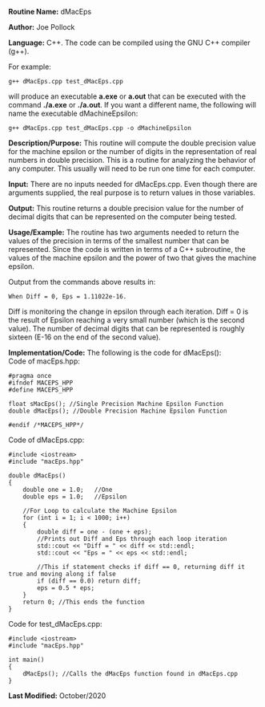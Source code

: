 **Routine Name:** dMacEps  

**Author:** Joe Pollock  

**Language:** C++. The code can be compiled using the GNU C++ compiler (g++).  

For example:  
```
g++ dMacEps.cpp test_dMacEps.cpp
```

will produce an executable **a.exe** or **a.out** that can be executed with the command **./a.exe** or **./a.out**. If you want a different name,
the following will name the executable dMachineEpsilon:  
```
g++ dMacEps.cpp test_dMacEps.cpp -o dMachineEpsilon
```

**Description/Purpose:** This routine will compute the double precision value for the machine epsilon or the number of digits
in the representation of real numbers in double precision. This is a routine for analyzing the behavior of any computer. This
usually will need to be run one time for each computer.  

**Input:** There are no inputs needed for dMacEps.cpp. Even though there are arguments supplied, the real purpose is to
return values in those variables.  

**Output:** This routine returns a double precision value for the number of decimal digits that can be represented on the
computer being tested.  

**Usage/Example:** The routine has two arguments needed to return the values of the precision in terms of the smallest number that can be
represented. Since the code is written in terms of a C++ subroutine, the values of the machine epsilon and
the power of two that gives the machine epsilon.  

Output from the commands above results in:  
```
When Diff = 0, Eps = 1.11022e-16.
```

Diff is monitoring the change in epsilon through each iteration. Diff = 0 is the result of Epsilon reaching a very small number
(which is the second value). The number of decimal digits that can be represented is roughly sixteen (E-16 on the
end of the second value).  

**Implementation/Code:** The following is the code for dMacEps():  
Code of macEps.hpp:  
```
#pragma once
#ifndef MACEPS_HPP
#define MACEPS_HPP

float sMacEps(); //Single Precision Machine Epsilon Function
double dMacEps(); //Double Precision Machine Epsilon Function

#endif /*MACEPS_HPP*/
```

Code of dMacEps.cpp:  
```
#include <iostream>
#include "macEps.hpp"

double dMacEps()
{
	double one = 1.0;	//One
	double eps = 1.0;	//Epsilon

	//For Loop to calculate the Machine Epsilon
	for (int i = 1; i < 1000; i++)
	{
		double diff = one - (one + eps);
		//Prints out Diff and Eps through each loop iteration
		std::cout << "Diff = " << diff << std::endl;
		std::cout << "Eps = " << eps << std::endl;

		//This if statement checks if diff == 0, returning diff it true and moving along if false
		if (diff == 0.0) return diff;
		eps = 0.5 * eps;
	}
	return 0; //This ends the function
}
```

Code for test_dMacEps.cpp:  
```
#include <iostream>
#include "macEps.hpp"

int main()
{
	dMacEps(); //Calls the dMacEps function found in dMacEps.cpp
}
```

**Last Modified:** October/2020
